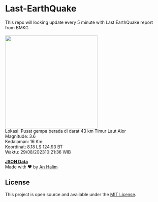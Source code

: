 # Last-EarthQuake
This repo will looking update every 5 minute with Last EarthQuake report from BMKG
<br>
<br>
<img src="https://static.bmkg.go.id/20230829102136.mmi.jpg" width="300"/>
<br>
Lokasi: Pusat gempa berada di darat 43 km Timur Laut Alor <br>
Magnitude: 3.6 <br>
Kedalaman: 16 Km <br>
Koordinat: 8.18 LS 124.93 BT <br>
Waktu: 29/08/202310:21:36 WIB <br>

<a href="./data/data.json">**JSON Data**</a>
<br>
Made with ❤️ by <a href="https://github.com/an-halim">An Halim</a>
## License

This project is open source and available under the [MIT License](LICENSE).
